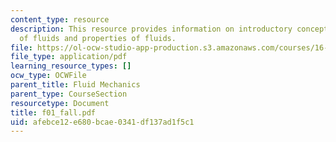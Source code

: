 ```yaml
---
content_type: resource
description: This resource provides information on introductory concepts and definitions
  of fluids and properties of fluids.
file: https://ol-ocw-studio-app-production.s3.amazonaws.com/courses/16-01-unified-engineering-i-ii-iii-iv-fall-2005-spring-2006/afebce12e680bcae0341df137ad1f5c1_f01_fall.pdf
file_type: application/pdf
learning_resource_types: []
ocw_type: OCWFile
parent_title: Fluid Mechanics
parent_type: CourseSection
resourcetype: Document
title: f01_fall.pdf
uid: afebce12-e680-bcae-0341-df137ad1f5c1
---
```

